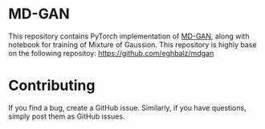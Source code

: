 # MD-GAN

This repository contains PyTorch implementation of [MD-GAN](http://openaccess.thecvf.com/content_CVPR_2019/papers/Eghbal-zadeh_Mixture_Density_Generative_Adversarial_Networks_CVPR_2019_paper.pdf), along with notebook for training of Mixture of Gaussion. This repository is highly base on the following repositoy: https://github.com/eghbalz/mdgan

# Contributing
If you find a bug, create a GitHub issue. Similarly, if you have questions, simply post them as GitHub issues.
